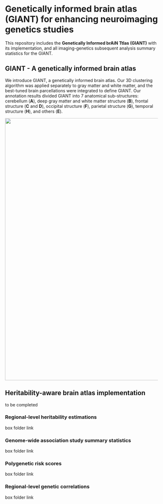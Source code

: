 # Genetically informed brain atlas (GIANT) for enhancing neuroimaging genetics studies

This repository includes the **Genetically Informed brAiN Ttlas (GIANT)** with its implementation, and all imaging-genetics subsequent analysis summary statistics for the GIANT. 

## GIANT - A genetically informed brain atlas

We introduce GIANT, a genetically informed brain atlas. Our 3D clustering algorithm was applied separately to gray matter and white matter, and the best-tuned brain parcellations were integrated to define GIANT.  Our annotation results divided GIANT into 7 anatomical sub-structures: cerebellum (**A**), deep gray matter and white matter structure (**B**), frontal structure (**C** and **D**), occipital structure (**F**), parietal structure (**G**), temporal structure (**H**), and others (**E**).  

<p>
	<img src="figures/Annotation_1_8.png" width="864">
</p>

## Heritability-aware brain atlas implementation

to be completed



### Regional-level heritability estimations

box folder link

### Genome-wide association study summary statistics

box folder link

### Polygenetic risk scores

box folder link

### Regional-level genetic correlations

box folder link
